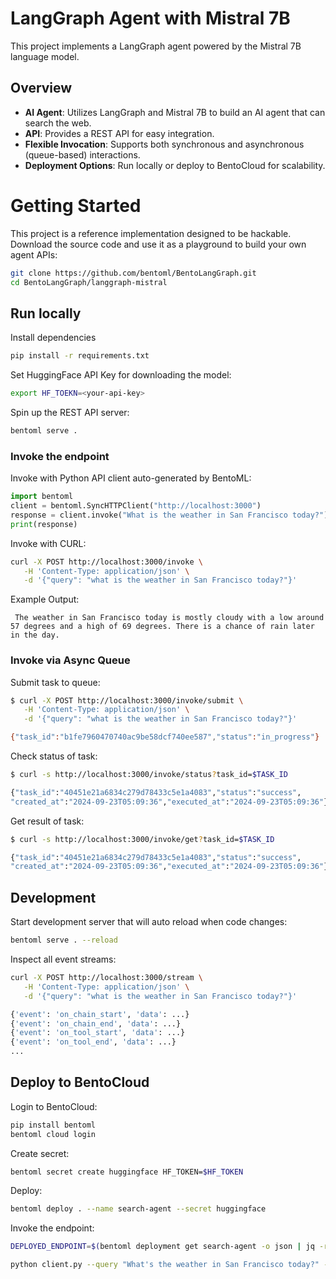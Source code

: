# LangGraph Agent with Mistral 7B

This project implements a LangGraph agent powered by the Mistral 7B language model. 

## Overview

- **AI Agent**: Utilizes LangGraph and Mistral 7B to build an AI agent that can search the web.
- **API**: Provides a REST API for easy integration.
- **Flexible Invocation**: Supports both synchronous and asynchronous (queue-based) interactions.
- **Deployment Options**: Run locally or deploy to BentoCloud for scalability.

# Getting Started

This project is a reference implementation designed to be hackable. Download the source code and use it as a playground to build your own agent APIs:

```bash
git clone https://github.com/bentoml/BentoLangGraph.git
cd BentoLangGraph/langgraph-mistral
```

## Run locally

Install dependencies
```bash
pip install -r requirements.txt
```

Set HuggingFace API Key for downloading the model:
```bash
export HF_TOEKN=<your-api-key>
```

Spin up the REST API server:
```bash
bentoml serve .
```

### Invoke the endpoint

Invoke with Python API client auto-generated by BentoML:
```python
import bentoml
client = bentoml.SyncHTTPClient("http://localhost:3000")
response = client.invoke("What is the weather in San Francisco today?")
print(response)
```

Invoke with CURL:
```bash
curl -X POST http://localhost:3000/invoke \
   -H 'Content-Type: application/json' \
   -d '{"query": "what is the weather in San Francisco today?"}'
```

Example Output:
```
 The weather in San Francisco today is mostly cloudy with a low around 57 degrees and a high of 69 degrees. There is a chance of rain later in the day.
 ```

### Invoke via Async Queue

Submit task to queue:
```bash
$ curl -X POST http://localhost:3000/invoke/submit \
   -H 'Content-Type: application/json' \
   -d '{"query": "what is the weather in San Francisco today?"}'

{"task_id":"b1fe7960470740ac9be58dcf740ee587","status":"in_progress"}
```

Check status of task:
```bash
$ curl -s http://localhost:3000/invoke/status?task_id=$TASK_ID

{"task_id":"40451e21a6834c279d78433c5e1a4083","status":"success",
"created_at":"2024-09-23T05:09:36","executed_at":"2024-09-23T05:09:36"}      
```

Get result of task:
```bash
$ curl -s http://localhost:3000/invoke/get?task_id=$TASK_ID

{"task_id":"40451e21a6834c279d78433c5e1a4083","status":"success",
"created_at":"2024-09-23T05:09:36","executed_at":"2024-09-23T05:09:36"}      
```

## Development

Start development server that will auto reload when code changes:
```bash
bentoml serve . --reload
```

Inspect all event streams:
```bash
curl -X POST http://localhost:3000/stream \
   -H 'Content-Type: application/json' \
   -d '{"query": "what is the weather in San Francisco today?"}'

{'event': 'on_chain_start', 'data': ...}
{'event': 'on_chain_end', 'data': ...}
{'event': 'on_tool_start', 'data': ...}
{'event': 'on_tool_end', 'data': ...}
...
```
## Deploy to BentoCloud

Login to BentoCloud:
```bash
pip install bentoml
bentoml cloud login
```

Create secret:
```bash
bentoml secret create huggingface HF_TOKEN=$HF_TOKEN
```

Deploy:

```bash
bentoml deploy . --name search-agent --secret huggingface
```

Invoke the endpoint:
```bash
DEPLOYED_ENDPOINT=$(bentoml deployment get search-agent -o json | jq -r ".endpoint_urls[0]")

python client.py --query "What's the weather in San Francisco today?" --url $DEPLOYED_ENDPOINT
```

